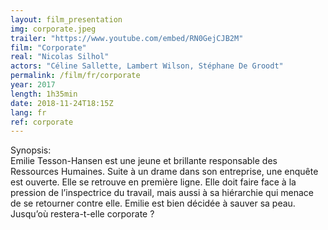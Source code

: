 ```yaml
---
layout: film_presentation
img: corporate.jpeg
trailer: "https://www.youtube.com/embed/RN0GejCJB2M"
film: "Corporate"
real: "Nicolas Silhol"
actors: "Céline Sallette, Lambert Wilson, Stéphane De Groodt"
permalink: /film/fr/corporate
year: 2017
length: 1h35min
date: 2018-11-24T18:15Z
lang: fr
ref: corporate
---
```



<span class="name"> Synopsis:</span> <br/>
<span class="resumefilm"> Emilie Tesson-Hansen est une jeune et brillante responsable des Ressources Humaines. Suite à un drame dans son entreprise, une enquête est ouverte. Elle se retrouve en première ligne. Elle doit faire face à la pression de l’inspectrice du travail, mais aussi à sa hiérarchie qui menace de se retourner contre elle. Emilie est bien décidée à sauver sa peau. Jusqu’où restera-t-elle corporate ? </span>
